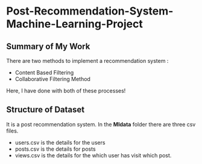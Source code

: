 # Post-Recommendation-System-Machine-Learning-Project
## Summary of My Work
There are two methods to implement a recommendation system :
- Content Based Filtering
- Collaborative Filtering Method

Here, I have done with both of these processes!
## Structure of Dataset
It is a post recommendation system. In the **Mldata** folder there are three csv files.
- users.csv is the details for the users
- posts.csv is the details for posts
- views.csv is the details for the which user has visit which post.
